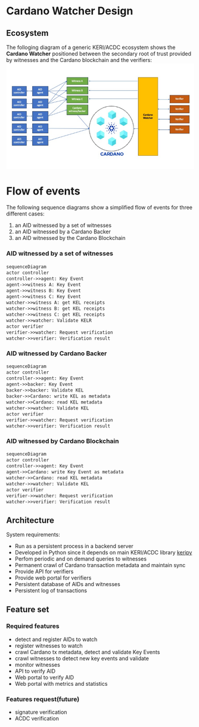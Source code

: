 # Cardano Watcher Design

## Ecosystem
The folloging diagram of a generic KERI/ACDC ecosystem shows the **Cardano Watcher** positioned between the secondary root of trust provided by witnesses and the Cardano blockchain and the verifiers:
![Ecosystem](Cardano_Watcher_Ecosystem.jpg)

# Flow of events
The following sequence diagrams show a simplified flow of events for three different cases:
1. an AID witnessed by a set of witnesses
2. an AID witnessed by a Cardano Backer
3. an AID witnessed by the Cardano Blockchain

### AID witnessed by a set of witnesses
```mermaid
sequenceDiagram
actor controller
controller->>agent: Key Event
agent->>witness A: Key Event
agent->>witness B: Key Event
agent->>witness C: Key Event
watcher->>witness A: get KEL receipts
watcher->>witness B: get KEL receipts
watcher->>witness C: get KEL receipts
watcher->>watcher: Validate KELR
actor verifier
verifier->>watcher: Request verification
watcher->>verifier: Verification result
```
### AID witnessed by Cardano Backer
```mermaid
sequenceDiagram
actor controller
controller->>agent: Key Event
agent->>backer: Key Event
backer->>backer: Validate KEL
backer->>Cardano: write KEL as metadata
watcher->>Cardano: read KEL metadata
watcher->>watcher: Validate KEL
actor verifier
verifier->>watcher: Request verification
watcher->>verifier: Verification result
```
### AID witnessed by Cardano Blockchain
```mermaid
sequenceDiagram
actor controller
controller->>agent: Key Event
agent->>Cardano: write Key Event as metadata
watcher->>Cardano: read KEL metadata
watcher->>watcher: Validate KEL
actor verifier
verifier->>watcher: Request verification
watcher->>verifier: Verification result
```
## Architecture
System requirements:
* Run as a persistent process in a backend server
* Developed in Python since it depends on main KERI/ACDC library [keripy](https://github.com/WebOfTrust/keripy)
* Perfom periodic and on demand queries to witnesses
* Permanent crawl of Cardano transaction metadata and maintain sync
* Provide API for verifiers
* Provide web portal for verifiers
* Persistent database of AIDs and witnesses
* Persistent log of transactions


## Feature set
### Required features
* detect and register AIDs to watch
* register witnesses to watch
* crawl Cardano tx metadata, detect and validate Key Events
* crawl witnesses to detect new key events and validate
* monitor witnesses
* API to verify AID
* Web portal to verify AID
* Web portal with metrics and statistics


### Features request(future)
* signature verification
* ACDC verification
